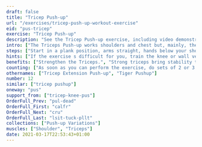 ```yaml
---
draft: false
title: "Tricep Push-up"
url: "/exercises/tricep-push-up-workout-exercise"
eid: "pus-tricep"
exercise: "Tricep Push-up"
description: "See the Tricep Push-up exercise, including video demonstration, instructions on how-to perform, benefits, activated body parts and related exercises."
intro: ["The Triceps Push-up works shoulders and chest but, mainly, the Triceps. The name comes from this fact.", "The key difference for the regular push-up is that the fingers point forward, thus the elbows point back. Differently from the regular push-up with the elbows opened, this ensures focus on the triceps."]
steps: ["Start in a plank position, arms straight, hands below your shoulders or ahead of them.", "Fingers should point ahead, feet shoulder-with, core straight and engaged.", "Bend your elbows lowering your body. Elbows should be pointed back, close to your body.", "Lower your self until the elbows touch the ground.", "Push your arms against the ground, lifting your body back up."]
hints: ["If the exercise s difficult for you, train the knee or wall versions.", "Lower your chest until the elbow touches the ground.", "Placing the hands closer to the shoulders, instead of ahead, makes the exercise harder."]
benefits: ["Strengthen the Triceps.", "Strong triceps bring stability to shoulders and elbows.", "Improves arm flexibility and range of motion."]
counting: ["As soon as you can perform the exercise, do sets of 2 or 3. As soon as possible, increase by one the number in a set.", "Progressively, increase the number of repetitions."]
othernames: ["Tricep Extension Push-up", "Tiger Pushup"]
number: 12
similar: ["tricep pushup"]
oneway: "pus"
support_from: ["tricep-knee-pus"]
OrderFull_Prev: "pul-dead"
OrderFull_First: "calfr"
OrderFull_Next: "cru"
OrderFull_Last: "lsit-tuck-pllt"
collections: ["Push-up Variations"]
muscles: ["Shoulder", "Triceps"]
date: 2021-03-17T22:53:43+01:00
---
```

